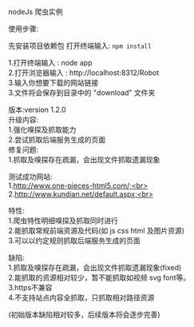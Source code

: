 nodeJs 爬虫实例<br>

使用步骤:<br>

先安装项目依赖包 打开终端输入: `npm install`<br>

1.打开终端输入 : node app<br>
2.打开浏览器输入 : http://localhost:8312/Robot<br>
3.输入你想要下载的网站链接<br>
3.文件将会保存到目录中的 "download" 文件夹<br>

版本:version 1.2.0<br>
升级内容:<br>
1.强化嗅探及抓取能力<br>
2.尝试抓取后端服务生成的页面<br>
修复问题:<br>
1.抓取及嗅探存在疏漏，会出现文件抓取遗漏现象<br>

测试成功网站:<br>
1.http://www.one-pieces-html5.com/;<br>
2.http://www.kundian.net/default.aspx;<br>

特性:<br>
1.爬虫特性明细嗅探及抓取同时进行<br>
2.能抓取常规前端资源及代码(如 js css html 及图片资源)<br>
3.可以以约定规则抓取后端服务生成的页面<br>

缺陷:<br>
1.抓取及嗅探存在疏漏，会出现文件抓取遗漏现象(fixed)<br>
2.能抓取的资源相对较少，暂不能抓取如视频 svg font等。<br>
3.https不兼容<br>
4.不支持站点内容全抓取，只抓取相对路径资源<br>

(初始版本缺陷相对较多，后续版本将会逐步完善)<br>
